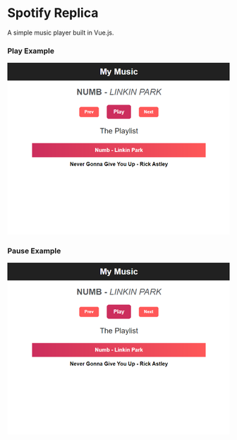 
# Spotify Replica
A simple music player built in Vue.js. 

### Play Example
![](github-images/music-player-1.PNG.PNG)

### Pause Example
![](github-images/music-player-1.PNG.PNG)

